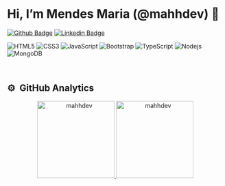 # Hi, I’m Mendes Maria (@mahhdev) :crystal_ball:

[![Github Badge](https://img.shields.io/badge/-Github-000?style=flat-square&logo=Github&logoColor=white&link=https://github.com/mahhdev)](https://github.com/mahhdev/)
[![Linkedin Badge](https://img.shields.io/badge/-LinkedIn-blue?style=flat-square&logo=Linkedin&logoColor=white&link=https://www.linkedin.com/in/maria-odete-mendes-23750316b/)](https://www.linkedin.com/in/maria-odete-mendes-23750316b/)

![HTML5](https://img.shields.io/badge/-Html5-000000?style=flat&logo=HTML5)
![CSS3](https://img.shields.io/badge/-Css3-000000?style=flat&logo=css3&logoColor=1572B6)
![JavaScript](https://img.shields.io/badge/-JavaScript-black?style=flat-square&logo=javascript)
![Bootstrap](https://img.shields.io/badge/-Bootstrap-000000?style=flat&logo=bootstrap&logoColor=563D7C)
![TypeScript](https://img.shields.io/badge/-TypeScript-000000?style=flat&logo=typescript)
![Nodejs](https://img.shields.io/badge/-Nodejs-black?style=flat-square&logo=Nodejs)
![MongoDB](https://img.shields.io/badge/-MongoDB-000000?style=flat&logo=mongodb)

<br />

## ⚙️ &nbsp;GitHub Analytics
<p align="center">
  <a href="https://github.com/mahhdev/">
    <img height="180em" src="https://github-readme-stats.vercel.app/api/top-langs?username=mahhdev&show_icons=true&locale=pt-BR&layout=compact&theme=dark" alt="mahhdev" />
    <img height="180em" src="https://github-readme-stats.vercel.app/api?username=MariaMendess&show_icons=true&locale=pt-BR&theme=dark" alt="mahhdev" />
  </a>
</p>

